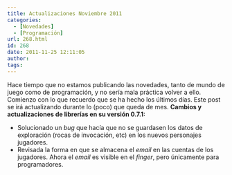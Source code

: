 ```yaml
---
title: Actualizaciones Noviembre 2011
categories:
  - [Novedades]
  - [Programación]
url: 268.html
id: 268
date: 2011-11-25 12:11:05
author:
tags:
---
```


Hace tiempo que no estamos publicando las novedades, tanto de mundo de juego como de programación, y no sería mala práctica volver a ello. Comienzo con lo que recuerdo que se ha hecho los últimos días. Este post se irá actualizando durante lo (poco) que queda de mes. **Cambios y actualizaciones de librerías en su versión 0.7.1:**

*   Solucionado un _bug_ que hacía que no se guardasen los datos de exploración (rocas de invocación, etc) en los nuevos personajes jugadores.
*   Revisada la forma en que se almacena el _email_ en las cuentas de los jugadores. Ahora el _email_ es visible en el _finger_, pero únicamente para programadores.
